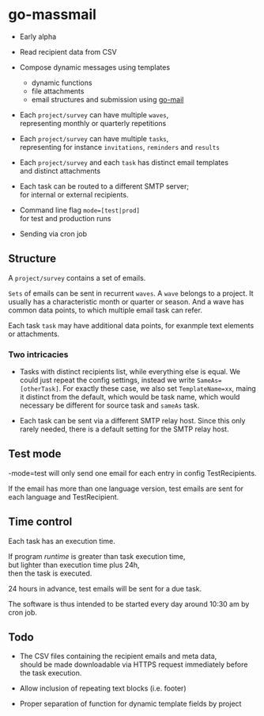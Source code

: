 # go-massmail

* Early alpha

* Read recipient data from CSV

* Compose dynamic messages using templates
  * dynamic functions
  * file attachments
  * email structures and submission using [go-mail](https://github.com/pbberlin/go-mail)

* Each `project/survey` can have multiple `waves`,  
  representing monthly or quarterly repetitions

* Each `project/survey` can have multiple `tasks`,  
  representing for instance `invitations`, `reminders` and `results`

* Each `project/survey` and each `task` has distinct email templates  
  and distinct attachments

* Each task can be routed to a different SMTP server;  
  for internal or external recipients. 

* Command line flag `mode=[test|prod]`  
  for test and production runs

* Sending via cron job

## Structure

A `project/survey` contains a set of emails.

`Sets` of emails can be sent in recurrent `waves`. A `wave` belongs to a project. It usually has a characteristic month or quarter or season. And a wave has common data points, to which multiple email task can refer.

Each task `task` may have additional data points, for exanmple text elements or attachments.

### Two intricacies

* Tasks with distinct recipients list, while everything else is equal. We could just repeat the config settings, instead we write `SameAs=[otherTask]`. For exactly these case, we also set `TemplateName=xx`, maing it distinct from the default, which would be task name, which would necessary be different for source task and `sameAs` task.

* Each task can be sent via a different SMTP relay host. Since this only rarely needed, there is a default setting for the SMTP relay host.

## Test mode

-mode=test will only send one email for each entry in config TestRecipients.

If the email has more than one language version, test emails are sent for each language and TestRecipient.

## Time control

Each task has an execution time.

If program _runtime_ is greater than task execution time,  
but lighter than execution time plus 24h,  
then the task is executed.

24 hours in advance, test emails will be sent for a due task. 

The software is thus intended to be started every day around 10:30 am by cron job.

## Todo

* The CSV files containing the recipient emails and meta data,  
  should be made downloadable via HTTPS request immediately before the task execution.

* Allow inclusion of repeating text blocks (i.e. footer)

* Proper separation of function for dynamic template fields by project

